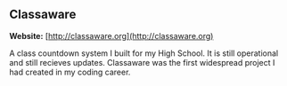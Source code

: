 ## Classaware

**Website:** [http://classaware.org](http://classaware.org)

A class countdown system I built for my High School. It is still operational and still recieves updates. Classaware was the first widespread project I had created in my coding career.
